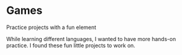 # Games
Practice projects with a fun element

While learning different languages, I wanted to have more hands-on practice. I found these fun little projects to work on. 
